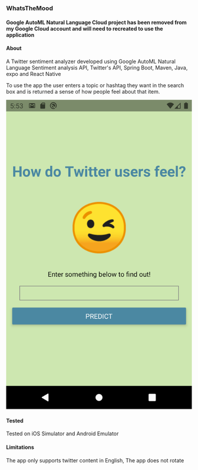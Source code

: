 ### WhatsTheMood

#### Google AutoML Natural Language Cloud project has been removed from my Google Cloud account and will need to recreated to use the application

#### About

A Twitter sentiment analyzer developed using Google AutoML Natural Language Sentiment analysis API, Twitter's API, Spring Boot, Maven, Java, expo and React Native

To use the app the user enters a topic or hashtag they want in the search box and is returned a sense of how people feel about that item.

![Example-screenshot](Example_app_screenshot.png)

#### Tested

Tested on iOS Simulator and Android Emulator

#### Limitations

The app only supports twitter content in English,
The app does not rotate
